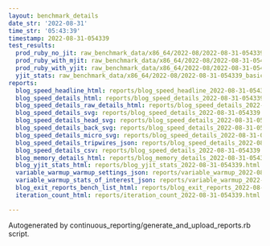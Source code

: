 ```yaml
---
layout: benchmark_details
date_str: '2022-08-31'
time_str: '05:43:39'
timestamp: 2022-08-31-054339
test_results:
  prod_ruby_no_jit: raw_benchmark_data/x86_64/2022-08/2022-08-31-054339_basic_benchmark_prod_ruby_no_jit.json
  prod_ruby_with_mjit: raw_benchmark_data/x86_64/2022-08/2022-08-31-054339_basic_benchmark_prod_ruby_with_mjit.json
  prod_ruby_with_yjit: raw_benchmark_data/x86_64/2022-08/2022-08-31-054339_basic_benchmark_prod_ruby_with_yjit.json
  yjit_stats: raw_benchmark_data/x86_64/2022-08/2022-08-31-054339_basic_benchmark_yjit_stats.json
reports:
  blog_speed_headline_html: reports/blog_speed_headline_2022-08-31-054339.html
  blog_speed_details_html: reports/blog_speed_details_2022-08-31-054339.html
  blog_speed_details_raw_details_html: reports/blog_speed_details_2022-08-31-054339.raw_details.html
  blog_speed_details_svg: reports/blog_speed_details_2022-08-31-054339.svg
  blog_speed_details_head_svg: reports/blog_speed_details_2022-08-31-054339.head.svg
  blog_speed_details_back_svg: reports/blog_speed_details_2022-08-31-054339.back.svg
  blog_speed_details_micro_svg: reports/blog_speed_details_2022-08-31-054339.micro.svg
  blog_speed_details_tripwires_json: reports/blog_speed_details_2022-08-31-054339.tripwires.json
  blog_speed_details_csv: reports/blog_speed_details_2022-08-31-054339.csv
  blog_memory_details_html: reports/blog_memory_details_2022-08-31-054339.html
  blog_yjit_stats_html: reports/blog_yjit_stats_2022-08-31-054339.html
  variable_warmup_warmup_settings_json: reports/variable_warmup_2022-08-31-054339.warmup_settings.json
  variable_warmup_stats_of_interest_json: reports/variable_warmup_2022-08-31-054339.stats_of_interest.json
  blog_exit_reports_bench_list_html: reports/blog_exit_reports_2022-08-31-054339.bench_list.html
  iteration_count_html: reports/iteration_count_2022-08-31-054339.html

---
```

Autogenerated by continuous_reporting/generate_and_upload_reports.rb script.
